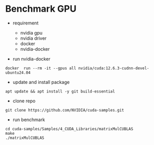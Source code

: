 # Benchmark GPU
- requirement
    - nvidia gpu
    - nvidia driver
    - docker
    - nvidia-docker

- run nvidia-docker
```
docker  run --rm -it --gpus all nvidia/cuda:12.6.3-cudnn-devel-ubuntu24.04
```

- update and install package
```
apt update && apt install -y git build-essential
```

- clone repo
```
git clone https://github.com/NVIDIA/cuda-samples.git
```

- run benchmark
```
cd cuda-samples/Samples/4_CUDA_Libraries/matrixMulCUBLAS
make
./matrixMulCUBLAS
```